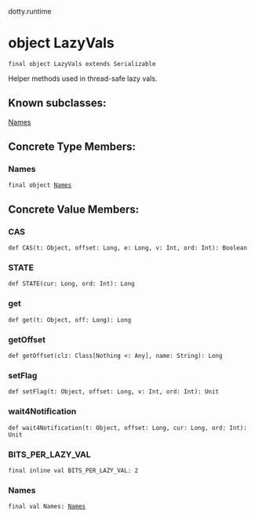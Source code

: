 dotty.runtime
# object LazyVals

<pre><code class="language-scala" >final object LazyVals extends Serializable</pre></code>
Helper methods used in thread-safe lazy vals.

## Known subclasses:
<a href="./LazyVals$/Names$.md">Names</a>
## Concrete Type Members:
### Names
<pre><code class="language-scala" >final object <a href="./LazyVals$/Names$.md">Names</a></pre></code>
## Concrete Value Members:
### CAS
<pre><code class="language-scala" >def CAS(t: Object, offset: Long, e: Long, v: Int, ord: Int): Boolean</pre></code>

### STATE
<pre><code class="language-scala" >def STATE(cur: Long, ord: Int): Long</pre></code>

### get
<pre><code class="language-scala" >def get(t: Object, off: Long): Long</pre></code>

### getOffset
<pre><code class="language-scala" >def getOffset(clz: Class[Nothing <: Any], name: String): Long</pre></code>

### setFlag
<pre><code class="language-scala" >def setFlag(t: Object, offset: Long, v: Int, ord: Int): Unit</pre></code>

### wait4Notification
<pre><code class="language-scala" >def wait4Notification(t: Object, offset: Long, cur: Long, ord: Int): Unit</pre></code>

### BITS_PER_LAZY_VAL
<pre><code class="language-scala" >final inline val BITS_PER_LAZY_VAL: 2</pre></code>

### Names
<pre><code class="language-scala" >final val Names: <a href="./LazyVals$/Names$.md">Names</a></pre></code>

